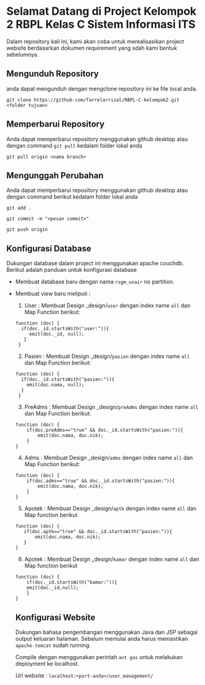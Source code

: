 # Selamat Datang di Project Kelompok 2 RBPL Kelas C Sistem Informasi ITS
Dalam repository kali ini, kami akan coba untuk merealisasikan project website berdasarkan dokumen requirement yang sdah kami bentuk sebelumnya.


## Mengunduh Repository
anda dapat mengunduh dengan mengclone repository ini ke file local anda. 
```
git clone https://github.com/farrelarrizal/RBPL-C-kelompok2.git <folder tujuan>
```

## Memperbarui Repository
Anda dapat memperbarui repository menggunakan github desktop atau dengan command `git pull` kedalam folder lokal anda
```
git pull origin <nama branch>
```

## Mengunggah Perubahan  
Anda dapat memperbarui repository menggunakan github desktop atau dengan command berikut kedalam folder lokal anda
```
git add .
```
```
git commit -m "<pesan commit>"
```
```
git push origin
```

## Konfigurasi Database
Dukungan database dalam project ini menggunakan apache couchdb. Berikut adalah panduan untuk konfigurasi database
* Membuat database baru dengan nama `rsgm_unair` no partition.
* Membuat view baru meliputi :
    1. User : Membuat Design _design/`user` dengan index name `all` dan Map Function berikut:
    ``` 
    function (doc) {
      if(doc._id.startsWith("user:")){
         emit(doc._id, null);
       }
     }
    ````
    2. Pasien : Membuat Design _design/`pasien` dengan index name `all` dan Map Function berikut:
    ``` 
    function (doc) {
      if(doc._id.startsWith("pasien:")){
        emit(doc.nama, null);
      }
     } 
    ````
     3. PreAdms : Membuat Design _design/`preAdms` dengan index name `all` dan Map Function berikut:
    ``` 
    function (doc) {
        if(doc.preAdms=="true" && doc._id.startsWith("pasien:")){
            emit(doc.nama, doc.nik);
        }
    }
    ````
    4. Adms : Membuat Design _design/`adms` dengan index name `all` dan Map Function berikut:
    ``` 
    function (doc) {
        if(doc.adms=="true" && doc._id.startsWith("pasien:")){
            emit(doc.nama, doc.nik);
        }
    }
    ````
    5. Apotek : Membuat Design _design/`aptk` dengan index name `all` dan Map function berikut
     ``` 
    function (doc) {
        if(doc.aptk=="true" && doc._id.startsWith("pasien:")){
            emit(doc.nama, doc.nik);
        }
    }
    ````
    6. Apotek : Membuat Design _design/`kamar` dengan index name `all` dan Map function berikut
    ``` 
    function (doc) {
        if(doc._id.startsWith("kamar:")){
        emit(doc._id,null);
        }
    }
    ````    
    
    ## Konfigurasi Website
    Dukungan bahasa pengembangan menggunakan Java dan JSP sebagai output keluaran halaman. Sebelum memulai anda harus memastikan `apache-tomcat` sudah running. 
    
    Compile dengan menggunakan perintah `ant gas` untuk melakukan deployment ke localhost.
    
    Url website : `localhost:<port-anda>/user_management/`
